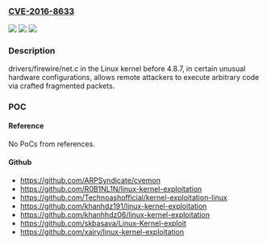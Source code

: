 ### [CVE-2016-8633](https://cve.mitre.org/cgi-bin/cvename.cgi?name=CVE-2016-8633)
![](https://img.shields.io/static/v1?label=Product&message=n%2Fa&color=blue)
![](https://img.shields.io/static/v1?label=Version&message=%3D%20n%2Fa%20&color=brighgreen)
![](https://img.shields.io/static/v1?label=Vulnerability&message=n%2Fa&color=brighgreen)

### Description

drivers/firewire/net.c in the Linux kernel before 4.8.7, in certain unusual hardware configurations, allows remote attackers to execute arbitrary code via crafted fragmented packets.

### POC

#### Reference
No PoCs from references.

#### Github
- https://github.com/ARPSyndicate/cvemon
- https://github.com/R0B1NL1N/linux-kernel-exploitation
- https://github.com/Technoashofficial/kernel-exploitation-linux
- https://github.com/khanhdz191/linux-kernel-exploitation
- https://github.com/khanhhdz06/linux-kernel-exploitation
- https://github.com/skbasava/Linux-Kernel-exploit
- https://github.com/xairy/linux-kernel-exploitation

